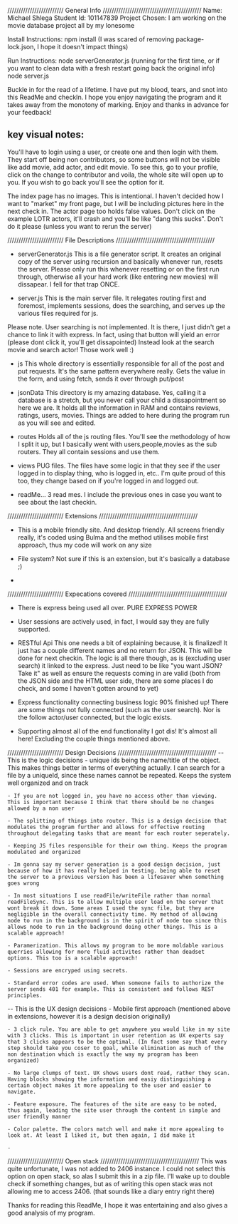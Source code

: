 ///////////////////////// General Info ////////////////////////////////////////////
Name: Michael Shlega
Student Id: 101147839
Project Chosen: I am working on the movie database project all by my lonesome

Install Instructions: 
npm install
(I was scared of removing package-lock.json, I hope it doesn't impact things)

Run Instructions:
node serverGenerator.js   (running for the first time, or if you want to clean data with a fresh restart going back the original info)
node server.js




Buckle in for the read of a lifetime. I have put my blood, tears, and snot into this ReadMe and checkIn. I hope you enjoy navigating the program and it takes away from the 
monotony of marking. Enjoy and thanks in advance for your feedback! 


key visual notes:
----------------
You'll have to login using a user, or create one and then login with them. They start off being non contributors, so some buttons will not be visible like add movie, add actor, and edit movie. To see this, go to your profile, click on the change to contributor and voila, the whole site will open up to you. If you wish to go back you'll see the option for it. 

The index page has no images. This is intentional. I haven't decided how I want to "market" my front page, but I will be including pictures here in the next check in. 
The actor page too holds false values. Don't click on the example LOTR actors, it'll crash and you'll be like "dang this sucks". Don't do it please (unless you want to rerun the server)

///////////////////////// File Descriptions ////////////////////////////////////////////

- serverGenerator.js
This is a file generator script. It creates an original copy of the server using recursion and basically whenever run, resets the server. 
Please only run this whenever resetting or on the first run through, otherwise all your hard work (like entering new movies) will dissapear.
I fell for that trap ONCE.



- server.js
This is the main server file. It relegates routing first and foremost, implements sessions, does the searching, and serves up the various files required for js. 


Please note. User searching is not implemented. It is there, I just didn't get a chance to link it with express. In fact, using that button will yield an error (please dont click it, you'll get dissapointed)
Instead look at the search movie and search actor! Those work well :)

- js
This whole directory is essentially responsible for all of the post and put requests. It's the same pattern everywhere really. Gets the value in the form, and using fetch, sends it over through put/post


- jsonData
This directory is my amazing database. Yes, calling it a database is a stretch, but you never call your child a dissapointment so here we are. 
It holds all the information in RAM and contains reviews, ratings, users, movies. Things are added to here during the program run as you will see and edited. 

- routes
Holds all of the js routing files. You'll see the methodology of how I split it up, but I basically went with users,people,movies as the sub routers. They all contain sessions and use them.

- views
PUG files. The files have some logic in that they see if the user logged in to display thing, who is logged in, etc..
I'm quite proud of this too, they change based on if you're logged in and logged out.

- readMe...
3 read mes. I include the previous ones in case you want to see about the last checkin. 

///////////////////////// Extensions ////////////////////////////////////////////
- This is a mobile friendly site. And desktop friendly. All screens friendly really, it's coded using Bulma and the method utilises mobile first approach, thus my code will work on any size

- File system? Not sure if this is an extension, but it's basically a database ;)

- 

///////////////////////// Expecations covered ////////////////////////////////////////////

- There is express being used all over. PURE EXPRESS POWER

- User sessions are actively used, in fact, I would say they are fully supported. 

- RESTful Api
This one needs a bit of explaining because, it is finalized! It just has a couple different names and no return for JSON. This will be done for next checkin.
The logic is all there though, as is (excluding user search) it linked to the express. Just need to be like "you want JSON? Take it" as well as ensure the requests coming in are valid (both from the JSON side and the HTML user side, there are some places I do check, and some I haven't gotten around to yet)

- Express functionality connecting business logic
90% finished up! There are some things not fully connected (such as the user search). Nor is the follow actor/user connected, but the logic exists.

- Supporting almost all of the end functionality
I got dis! It's almost all here! Excluding the couple things mentioned above. 

///////////////////////// Design Decisions ////////////////////////////////////////////
--This is the logic decisions
    - unique ids being the name/title of the object. This makes things better in terms of everything actually. I can search for a file by a uniqueId, since these names cannot be 
    repeated. Keeps the system well organized and on track

    - If you are not logged in, you have no access other than viewing. This is important because I think that there should be no changes allowed by a non user

    - The splitting of things into router. This is a design decision that modulates the program further and allows for effective routing throughout delegating tasks that are meant for each router seperately. 

    - Keeping JS files responsible for their own thing. Keeps the program modulated and organized

    - Im gonna say my server generation is a good design decision, just because of how it has really helped in testing. being able to reset the server to a previous version has been a lifesaver when something goes wrong

    - In most situations I use readFile/writeFile rather than normal readFileSync. This is to allow multiple user load on the server that wont break it down. Some areas I used the sync file, but they are negligible in the overall connectivity time. My method of allowing node to run in the background is in the spirit of node too since this allows node to run in the background doing other things. This is a scalable approach! 

    - Paramerization. This allows my program to be more moldable various querries allowing for more fluid activites rather than deadset options. This too is a scalable approach!

    - Sessions are encryped using secrets. 

    - Standard error codes are used. When someone fails to authorize the server sends 401 for example. This is consistent and follows REST principles. 

-- This is the UX design decisions
    - Mobile first approach (mentioned above in extensions, however it is a design decision originally)

    - 3 click rule. You are able to get anywhere you would like in my site with 3 clicks. This is important in user retention as UX experts say that 3 clicks appears to be the optimal. (In fact some say that every step should take you coser to goal, while elimination as much of the non destination which is exactly the way my program has been organized)

    - No large clumps of text. UX shows users dont read, rather they scan. Having blocks showing the information and easiy distinguishing a certain object makes it more appealing to the user and easier to navigate. 

    - Feature exposure. The features of the site are easy to be noted, thus again, leading the site user through the content in simple and user friendly manner

    - Color palette. The colors match well and make it more appealing to look at. At least I liked it, but then again, I did make it

    - 

///////////////////////// Open stack ////////////////////////////////////////////
This was quite unfortunate, I was not added to 2406 instance.
I could not select this option on open stack, so alas I submit this in a zip file. 
I'll wake up to double check if something changes, but as of writing this open stack was not allowing me to access 2406. (that sounds like a diary entry right there)


Thanks for reading this ReadMe, I hope it was entertaining and also gives a good analysis of my program.
 